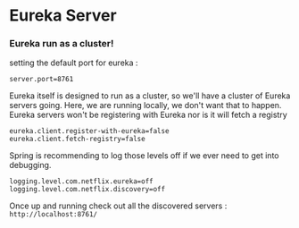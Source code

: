 # Eureka Server

### Eureka run as a cluster!

setting the default port for eureka :

```
server.port=8761
```

Eureka itself is designed to run as a cluster, so we'll have a cluster of Eureka servers going. Here, we are running
locally, we don't want that to happen. Eureka servers won't be registering with Eureka nor is it will fetch a registry

```
eureka.client.register-with-eureka=false
eureka.client.fetch-registry=false
```

Spring is recommending to log those levels off if we ever need to get into debugging.

```
logging.level.com.netflix.eureka=off
logging.level.com.netflix.discovery=off
```


Once up and running check out all the discovered servers : 
`http://localhost:8761/`
